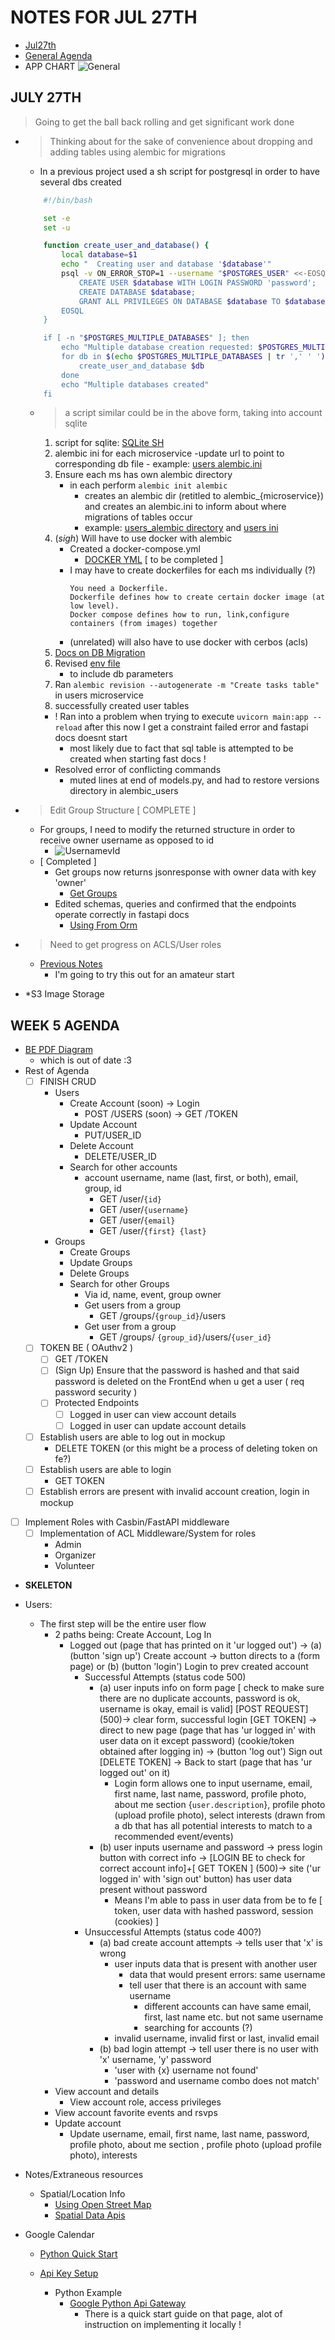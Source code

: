 # NOTES FOR JUL 27TH
- [Jul27th](#july-27th)
- [General Agenda](#week-5-agenda)
- APP CHART
    ![General](../Images/General%20Diagram%20for%20App.png)

## JULY 27TH
> Going to get the ball back rolling and get significant work done
- > Thinking about for the sake of convenience about dropping and adding tables using alembic for migrations
    - In a previous project used a sh script for postgresql in order to have several dbs created
    ```sh
        #!/bin/bash

        set -e
        set -u

        function create_user_and_database() {
            local database=$1
            echo "  Creating user and database '$database'"
            psql -v ON_ERROR_STOP=1 --username "$POSTGRES_USER" <<-EOSQL
                CREATE USER $database WITH LOGIN PASSWORD 'password';
                CREATE DATABASE $database;
                GRANT ALL PRIVILEGES ON DATABASE $database TO $database;
            EOSQL
        }

        if [ -n "$POSTGRES_MULTIPLE_DATABASES" ]; then
            echo "Multiple database creation requested: $POSTGRES_MULTIPLE_DATABASES"
            for db in $(echo $POSTGRES_MULTIPLE_DATABASES | tr ',' ' '); do
                create_user_and_database $db
            done
            echo "Multiple databases created"
        fi
    ```
    - > a script similar could be in the above form, taking into account sqlite
        1. script for sqlite: [SQLite SH](../../relational-data/create-multiple-databases.sh)
        2. alembic ini for each microservice
            -update url to point to corresponding db file
                - example: [users alembic.ini](../../users/alembic.ini)
        3. Ensure each ms has own alembic directory
            - in each perform `alembic init alembic`
                - creates an alembic dir (retitled to alembic_{microservice}) and creates an alembic.ini to inform about where migrations of tables occur
                - example: [users_alembic directory](../../users/alembic_users/) and [users ini](../../users/alembic.ini)
        4. (*sigh*) Will have to use docker with alembic
            - Created a docker-compose.yml
                - [DOCKER YML](../../docker-compose.yml) [ to be completed ]
            - I may have to create dockerfiles for each ms individually (?)
                ```
                You need a Dockerfile.
                Dockerfile defines how to create certain docker image (at low level).
                Docker compose defines how to run, link,configure containers (from images) together
                ```
            - (unrelated) will also have to use docker with cerbos (acls)
        5. [Docs on DB Migration](DatabaseMigrations.md)
        6. Revised [env file](../../users/alembic_users/env.py)
            - to include db parameters
        7. Ran `alembic revision --autogenerate -m "Create tasks table"` in users microservice
        8. successfully created user tables
        - ! Ran into a problem when trying to execute `uvicorn main:app --reload` after this now I get a constraint failed error and fastapi docs doesnt start
            - most likely due to fact that sql table is attempted to be created when starting fast docs
        !
        - Resolved error of conflicting commands
            - muted lines at end of models.py, and had to restore versions directory in alembic_users

- > Edit Group Structure [ COMPLETE ]
    - For groups, I need to modify the returned structure in order to receive owner username as opposed to id
        - ![UsernamevId](../Images/GetOwnerUsernamevsID.jpeg)
    - [ Completed ]
        - Get groups now returns jsonresponse with owner data with key 'owner'
            - [Get Groups](groups.json)
        - Edited schemas, queries and confirmed that the endpoints operate correctly in fastapi docs
            - [Using From Orm](https://self-learning-java-tutorial.blogspot.com/2021/09/pydantic-fromorm-load-data-into-model.html)

- > Need to get progress on ACLS/User roles
    - [Previous Notes](AccessControl.md)
        - I'm going to try this out for an amateur start

- *S3 Image Storage

## WEEK 5 AGENDA
- [BE PDF Diagram](../Images/DataBase%20Wireframe.pdf)
    - which is out of date :3
- Rest of Agenda
    - [ ] FINISH CRUD
        - Users
            - Create Account (soon) -> Login
                - POST /USERS (soon) -> GET /TOKEN
            - Update Account
                - PUT/USER_ID
            - Delete Account
                - DELETE/USER_ID
            - Search for other accounts
                - account username, name (last, first, or  both), email, group, id
                    - GET /user/`{id}`
                    - GET /user/`{username}`
                    - GET /user/`{email}`
                    - GET /user/`{first} {last}`
        - Groups
            - Create Groups
            - Update Groups
            - Delete Groups
            - Search for other Groups
                - Via id, name, event, group owner
                - Get users from a group
                    * GET /groups/`{group_id}`/users
                - Get user from a group
                    * GET /groups/ `{group_id}`/users/`{user_id}`
    - [ ] TOKEN BE ( OAuthv2 )
        - [ ] GET /TOKEN
        - [ ] (Sign Up) Ensure that the password is hashed and that said password is deleted on the FrontEnd when u get a user ( req password security )
        - [ ] Protected Endpoints
            - [ ] Logged in user can view account details
            - [ ] Logged in user can update account details
    - [ ] Establish users are able to log out in mockup
        - DELETE TOKEN (or this might be a process of deleting token on fe?)
    - [ ] Establish users are able to login
        - GET TOKEN
    - [ ] Establish errors are present with invalid account creation, login in mockup
- [ ] Implement Roles with Casbin/FastAPI middleware
    - [ ] Implementation of ACL Middleware/System for roles
        * Admin
        * Organizer
        * Volunteer

- __SKELETON__
- Users:
    - The first step will be the entire user flow
        - 2 paths being: Create Account, Log In
            - Logged out (page that has printed on it 'ur logged out') -> (a) (button 'sign up') Create account -> button directs to a (form page) or (b) (button 'login') Login to prev created account
                - Successful Attempts (status code 500)
                    - (a) user inputs info on form page [ check to make sure there are no duplicate accounts, password is ok, username is okay, email is valid] [POST REQUEST] (500)-> clear form, successful login [GET TOKEN] -> direct to new page (page that has 'ur logged in' with user data on it except password) (cookie/token obtained after logging in) -> (button 'log out') Sign out [DELETE TOKEN] -> Back to start (page that has 'ur logged out' on it)
                        - Login form allows one to input username, email, first name, last name, password, profile photo, about me section {`user.description`}, profile photo (upload profile photo), select interests (drawn from a db that has all potential interests to match to a recommended event/events)
                    - (b) user inputs username and password -> press login button with correct info -> [LOGIN BE to check for correct account info]+[ GET TOKEN ] (500)-> site ('ur logged in' with 'sign out' button) has user data present without password
                        - Means I'm able to pass in user data from be to fe [ token, user data with hashed password, session (cookies) ]
                - Unsuccessful Attempts (status code 400?)
                    - (a) bad create account attempts -> tells user that 'x' is wrong
                        - user inputs data that is present with another user
                            - data that would present errors: same username
                            - tell user that there is an account with same username
                                - different accounts can have same email, first, last name etc. but not same username
                                - searching for accounts (?)
                        - invalid username, invalid first or last, invalid email
                    - (b) bad login attempt -> tell user there is no user with 'x' username, 'y' password
                        - 'user with {x} username not found'
                        - 'password and username combo does not match'
        - View account and details
            - View account role, access privileges
        - View account favorite events and rsvps
        - Update account
            - Update username, email, first name, last name, password, profile photo, about me section , profile photo (upload profile photo), interests

- Notes/Extraneous resources
    - Spatial/Location Info
        - [Using Open Street Map](https://wiki.openstreetmap.org/wiki/Using_OpenStreetMap#Web_applications)
        - [Spatial Data Apis](https://www.reddit.com/r/gis/comments/tb5rcq/what_are_some_of_your_favorite_apis_that_expose/)

- Google Calendar
    - [Python Quick Start](https://developers.google.com/calendar/api/quickstart/python)

    - [Api Key Setup](https://stackoverflow.com/questions/50881005/google-sheet-api-message-the-request-is-missing-a-valid-api-key)

        - Python Example
            - [Google Python Api Gateway](https://github.com/googleapis/python-api-gateway)
                - There is a quick start guide on that page, alot of instruction on implementing it locally !
